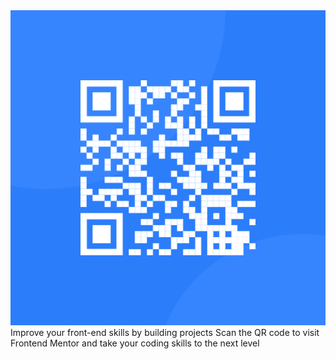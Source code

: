 <!DOCTYPE html> 
<html lang="en">

<head>
    <meta charset="UTF-8">
    <meta http-equiv="X-UA-Compatible" content="IE=edge">
    <meta name="viewport" content="width=device-width, initial-scale=1.0">
    <link rel="stylesheet" herf="design.css">
    <title>Document</title>
    <link rel="stylesheet" href="design.css"></head>
<body class="top">
    <div class="card">
            <img src="image-qr-code.png">
            <div class="texts">
                <span class="heading">Improve your front-end skills by building projects</span>
                <span class="subheading">Scan the QR code to visit Frontend Mentor and take your coding skills to the next level </span>
            </div>
    </div>
</body>
</html>
